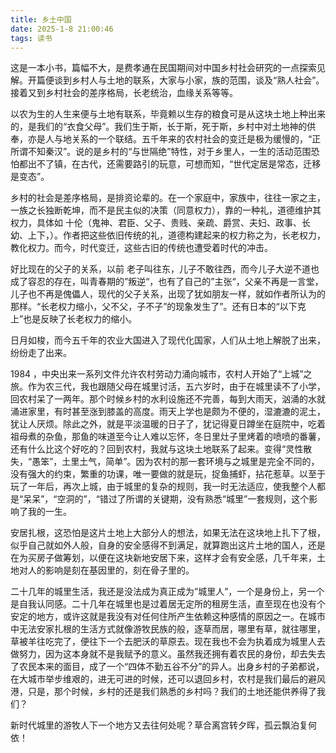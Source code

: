 ```yaml
---
title: 乡土中国
date: 2025-1-8 21:00:46
tags: 读书
---
```


这是一本小书，篇幅不大，是费孝通在民国期间对中国乡村社会研究的一点探索见解。开篇便谈到乡村人与土地的联系，大家与小家，族的范围，谈及“熟人社会”。接着又到乡村社会的差序格局，长老统治，血缘关系等等。

以农为生的人生来便与土地有联系，毕竟赖以生存的粮食可是从这块土地上种出来的，是我们的“衣食父母”。我们生于斯，长于斯，死于斯，乡村中对土地神的供奉，亦是人与地关系的一个联结。五千年来的农村社会的变迁是极为缓慢的，“正所谓不知秦汉”。说的是乡村的“与世隔绝”特性，对于乡里人，一生的活动范围恐怕都出不了镇，在古代，还需要路引的玩意，可想而知，“世代定居是常态，迁移是变态”。

乡村的社会是差序格局，是排资论辈的。在一个家庭中，家族中，往往一家之主，一族之长独断乾坤，而不是民主似的决策（同意权力），靠的一种礼，道德维护其权力，具体如 十伦（鬼神、君臣、父子、贵贱、亲疏、爵赏、夫妇、政事、长幼、上下，）。作者把这些依旧传统的礼，道德构建起来的权力称之为，长老权力，教化权力。而今，时代变迁，这些古旧的传统也遭受着时代的冲击。

好比现在的父子的关系，以前 老子叫往东，儿子不敢往西，而今儿子大逆不道也成了容忍的存在，叫青春期的”叛逆“，也有了自己的”主张“，父亲不再是一言堂，儿子也不再是傀儡人，现代的父子关系，出现了犹如朋友一样，就如作者所认为的那样。“长老权力缩小，父不父，子不子”的现象发生了”。还有日本的“以下克上”也是反映了长老权力的缩小。

日月如梭，而今五千年的农业大国进入了现代化国家，人们从土地上解脱了出来，纷纷走了出来。

1984 ，中央出来一系列文件允许农村劳动力涌向城市，农村人开始了“上城”之旅。作为农三代，我也跟随父母在城里讨活，五六岁时，由于在城里读不了小学，回农村呆了一两年。那个时候乡村的水利设施还不完善，每到大雨天，汹涌的水就涌进家里，有时甚至涨到膝盖的高度。雨天上学也是颇为不便的，湿漉漉的泥土，犹让人厌烦。除此之外，就是平淡温暖的日子了，犹记得夏日蹲坐在庭院中，吃着祖母煮的杂鱼，那鱼的味道至今让人难以忘怀，冬日里灶子里烤着的喷喷的番薯，还有什么比这个好吃的？回到农村，我就与这块土地联系了起来。变得“灵性散失，“愚笨”，土里土气，简单”。因为农村的那一套环境与之城里是完全不同的，没有强大的约束，繁重的功课，唯一要做的就是玩，捉鱼捕虾，拈花惹草。以至于玩了一年后，再次上城，由于城里的复杂的规则，我一时无法适应，使我整个人都是“呆呆”，“空洞的”，“错过了所谓的关键期，没有熟悉“城里”一套规则，这个影响了我的一生。

安居扎根，这恐怕是这片土地上大部分人的想法，如果无法在这块地上扎下了根，似乎自己就如外人般，自身的安全感得不到满足，就算跑出这片土地的国人，还是在为买房子做筹划，以便在这块新地安居下来，这样才会有安全感，几千年来，土地对人的影响是刻在基因里的，刻在骨子里的。

二十几年的城里生活，我还是没法成为真正成为”城里人”，一个是身份上，另一个是自我认同感。二十几年在城里也是过着居无定所的租房生活，直至现在也没有个安定的地方，或许这就是我没有对任何住所产生依赖这种感情的原因之一。在城市中无法安家扎根的生活方式就像游牧民族的般，逐草而居，哪里有草，就往哪里，草被羊往吃完了，便往下一个去肥沃的草原去。现在我也不会为执着成为城里人去做努力，因为这本身就不是我赋予的意义。虽然我还拥有着农民的身份，却去失去了农民本来的面目，成了一个“四体不勤五谷不分”的异人。出身乡村的子弟都说，在大城市举步维艰的，进无可进的时候，还可以退回乡村，农村是我们最后的避风港，只是，那个时候，乡村的还是我们熟悉的乡村吗？我们的土地还能供养得了我们？

新时代城里的游牧人下一个地方又去往何处呢？草合离宫转夕晖，孤云飘泊复何依！

